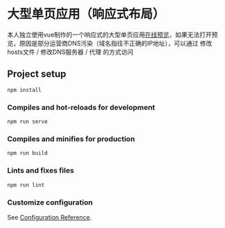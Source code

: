 # 大型单页应用（响应式布局）

本人独立使用vue制作的一个响应式的大型单页应用[在线预览](https://sanmer0312.github.io/WDxitie/dist/index.html#/home)，如果无法打开预览，原因是部分运营商DNS污染（域名指往不正确的IP地址），可以通过 修改hosts文件 / 修改DNS服务器 / 代理 的方式访问

## Project setup
```
npm install
```

### Compiles and hot-reloads for development
```
npm run serve
```

### Compiles and minifies for production
```
npm run build
```

### Lints and fixes files
```
npm run lint
```

### Customize configuration
See [Configuration Reference](https://cli.vuejs.org/config/).
